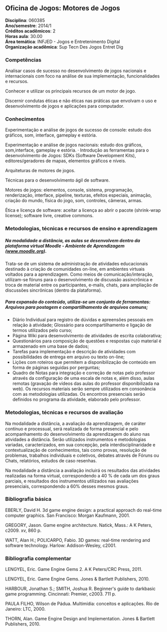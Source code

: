 ## Oficina de Jogos: Motores de Jogos

**Disciplina**:   060385  
**Ano/semestre**:  2014/1  
**Créditos acadêmicos**: 2  
**Horas aula**: 30.00  
**Área temática**:  INFJED - Jogos e Entretenimento Digital  
**Organização acadêmica**: Sup Tecn Des Jogos Entret Dig  

### Competências

Analisar casos de sucesso no desenvolvimento de jogos nacionais e internacionais com foco na análise de sua implementação, funcionalidades e recursos.

Conhecer e utilizar os principais recursos de um motor de jogo.

Discernir condutas éticas e não éticas nas práticas que envolvam o uso e desenvolvimento de jogos e aplicações para computador.


### Conhecimentos

Experimentação e análise de jogos de sucesso de console: estudo dos gráficos, som, interface, gameplay e estória.

Experimentação e análise de jogos nacionais: estudo dos gráficos, som,interface, gameplay e estória.
· Introdução as ferramentas para o desenvolvimento de Jogos: SDKs (Software Development Kits), editores/geradores de mapas, elementos gráficos e níveis.

Arquiteturas de motores de jogos.

Técnicas para o desenvolvimento ágil de software.

Motores de jogos: elementos, console, sistema, programação, renderização, interface, pipeline, texturas, efeitos especiais, animação, criação do mundo, física do jogo, som, controles, câmeras, armas.

Ética e licença de software: aceitar a licença ao abrir o pacote (shrink-wrap license); software livre, creative commons.


### Metodologias, técnicas e recursos de ensino e aprendizagem

##### Na modalidade a distância, as aulas se desenvolvem dentro da plataforma virtual Moodle - Ambiente de Aprendizagem (www.moodle.org). 
Trata-se de um sistema de administração de atividades educacionais destinado à criação de comunidades on-line, em ambientes virtuais voltados para a aprendizagem. Como meios de comunicação/interação, utilizam-se fóruns para o desenvolvimento de discussão assincrônica e troca de material entre os participantes, e-mails, chats, para ampliação de discussões sincrônicas (dentro da plataforma). 

##### Para expansão do conteúdo, utiliza-se um conjunto de ferramentas: Arquivos para postagem e compartilhamento de arquivos comuns; 

* Diário Individual para registro de dúvidas e apreensões pessoais em relação à atividade; Glossário para ocompartilhamento e ligação de termos utilizados pelo curso;  
* Página Wiki para desenvolvimento de atividades de escrita colaborativa;  
* Questionários para composição de questões e respostas cujo material é armazenado em uma base de dados;  
* Tarefas para implementação e descrição de atividades com possibilidades de entrega em arquivo ou texto on-line;  
* Lições com roteiros que permitem a disponibilização de conteúdo em forma de páginas seguidas por perguntas;  
* Quadro de Notas para integração e correção de notas pelo professor através da configuração de uma escala de notas e, além disso, aulas remotas (gravação de vídeos das aulas do professor disponibilizada na web). Os recursos materiais serão sempre utilizados em consonância com as metodologias utilizadas. Os encontros presenciais serão definidos no programa da atividade, elaborado pelo professor.


### Metodologias, técnicas e recursos de avaliação

Na modalidade a distância, a avaliação da aprendizagem, de caráter contínuo e processual, será realizada de forma presencial e pelo acompanhamento do desenvolvimento da aprendizagem do aluno nas atividades a distância. Serão utilizados instrumentos e metodologias variadas, caracterizados, em sua concepção, pela interdisciplinaridade e contextualização de conhecimentos, tais como provas, resolução de problemas, trabalhos individuais e coletivos, debates através de Fóruns ou Chats, relatórios, estudos de caso resenhas.

Na modalidade a distância a avaliação incluirá os resultados das atividades realizadas na forma virtual, correspondendo a 40 % de cada um dos graus parciais, e resultados dos instrumentos utilizados nas avaliações presenciais, correspondendo a 60% desses mesmos graus.


### Bibliografia básica
EBERLY, David H. 3d game engine design: a practical approach do real-time computer graphics. San Francisco: Morgan Kaufmann, 2001.

GREGORY, Jason. Game engine architecture. Natick, Mass.: A K Peters, c2009. xv, 860 p.

WATT, Alan H.; POLICARPO, Fabio. 3D games: real-time rendering and software technology. Harlow: Addison-Wesley, c2001.


### Bibliografia complementar
LENGYEL, Eric. Game Engine Gems 2. A K Peters/CRC Press, 2011.

LENGYEL, Eric. Game Engine Gems. Jones & Bartlett Publishers, 2010.

HARBOUR, Jonathan S.; SMITH, Joshua R. Beginner's guide to darkbasic game programming. Cincinnati: Premier, c2003. 711 p.

PAULA FILHO, Wilson de Pádua. Multimídia: conceitos e aplicações. Rio de Janeiro: LTC, 2000.

THORN, Alan. Game Engine Design and Implementation. Jones & Bartlett Publishers, 2010.